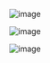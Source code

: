 ![image](https://user-images.githubusercontent.com/60442877/205424354-bb5bce4c-84fa-477b-bf37-c448c51deac5.png)

![image](https://user-images.githubusercontent.com/60442877/205424450-9fa1dbe9-3377-4933-8e71-119f60ee0424.png)

![image](https://user-images.githubusercontent.com/60442877/206076183-a1671c1c-33fa-42c2-ac3d-282a33e767c4.png)

